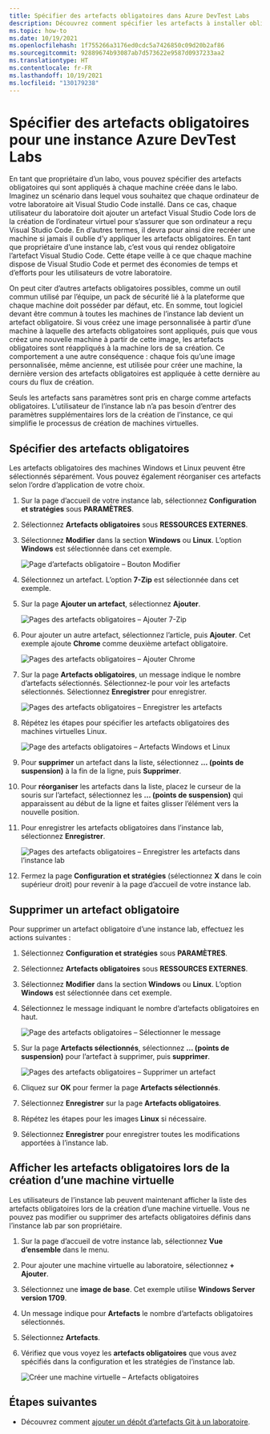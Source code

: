 ```yaml
---
title: Spécifier des artefacts obligatoires dans Azure DevTest Labs
description: Découvrez comment spécifier les artefacts à installer obligatoirement avant d’installer les artefacts sélectionnés par l’utilisateur sur les machines virtuelles (VM) de l’instance lab.
ms.topic: how-to
ms.date: 10/19/2021
ms.openlocfilehash: 1f755266a3176ed0cdc5a7426850c09d20b2af86
ms.sourcegitcommit: 92889674b93087ab7d573622e9587d0937233aa2
ms.translationtype: HT
ms.contentlocale: fr-FR
ms.lasthandoff: 10/19/2021
ms.locfileid: "130179238"
---
```

# <a name="specify-mandatory-artifacts-for-your-lab-in-azure-devtest-labs"></a>Spécifier des artefacts obligatoires pour une instance Azure DevTest Labs

En tant que propriétaire d’un labo, vous pouvez spécifier des artefacts obligatoires qui sont appliqués à chaque machine créée dans le labo. Imaginez un scénario dans lequel vous souhaitez que chaque ordinateur de votre laboratoire ait Visual Studio Code installé. Dans ce cas, chaque utilisateur du laboratoire doit ajouter un artefact Visual Studio Code lors de la création de l’ordinateur virtuel pour s’assurer que son ordinateur a reçu Visual Studio Code. En d’autres termes, il devra pour ainsi dire recréer une machine si jamais il oublie d’y appliquer les artefacts obligatoires. En tant que propriétaire d’une instance lab, c’est vous qui rendez obligatoire l’artefact Visual Studio Code. Cette étape veille à ce que chaque machine dispose de Visual Studio Code et permet des économies de temps et d’efforts pour les utilisateurs de votre laboratoire.
 
On peut citer d’autres artefacts obligatoires possibles, comme un outil commun utilisé par l’équipe, un pack de sécurité lié à la plateforme que chaque machine doit posséder par défaut, etc. En somme, tout logiciel devant être commun à toutes les machines de l’instance lab devient un artefact obligatoire. Si vous créez une image personnalisée à partir d’une machine à laquelle des artefacts obligatoires sont appliqués, puis que vous créez une nouvelle machine à partir de cette image, les artefacts obligatoires sont réappliqués à la machine lors de sa création. Ce comportement a une autre conséquence : chaque fois qu’une image personnalisée, même ancienne, est utilisée pour créer une machine, la dernière version des artefacts obligatoires est appliquée à cette dernière au cours du flux de création. 
 
Seuls les artefacts sans paramètres sont pris en charge comme artefacts obligatoires. L’utilisateur de l’instance lab n’a pas besoin d’entrer des paramètres supplémentaires lors de la création de l’instance, ce qui simplifie le processus de création de machines virtuelles. 

## <a name="specify-mandatory-artifacts"></a>Spécifier des artefacts obligatoires
Les artefacts obligatoires des machines Windows et Linux peuvent être sélectionnés séparément. Vous pouvez également réorganiser ces artefacts selon l’ordre d’application de votre choix. 

1. Sur la page d’accueil de votre instance lab, sélectionnez **Configuration et stratégies** sous **PARAMÈTRES**. 
3. Sélectionnez **Artefacts obligatoires** sous **RESSOURCES EXTERNES**. 
4. Sélectionnez **Modifier** dans la section **Windows** ou **Linux**. L’option **Windows** est sélectionnée dans cet exemple. 

    ![Page d’artefacts obligatoire – Bouton Modifier](media/devtest-lab-mandatory-artifacts/mandatory-artifacts-edit-button.png)
4. Sélectionnez un artefact. L’option **7-Zip** est sélectionnée dans cet exemple. 
5. Sur la page **Ajouter un artefact**, sélectionnez **Ajouter**. 

    ![Pages des artefacts obligatoires – Ajouter 7-Zip](media/devtest-lab-mandatory-artifacts/add-seven-zip.png)
6. Pour ajouter un autre artefact, sélectionnez l’article, puis **Ajouter**. Cet exemple ajoute **Chrome** comme deuxième artefact obligatoire.

    ![Pages des artefacts obligatoires – Ajouter Chrome](media/devtest-lab-mandatory-artifacts/add-chrome.png)
7. Sur la page **Artefacts obligatoires**, un message indique le nombre d’artefacts sélectionnés. Sélectionnez-le pour voir les artefacts sélectionnés. Sélectionnez **Enregistrer** pour enregistrer. 

    ![Pages des artefacts obligatoires – Enregistrer les artefacts](media/devtest-lab-mandatory-artifacts/save-artifacts.png)
8. Répétez les étapes pour spécifier les artefacts obligatoires des machines virtuelles Linux. 
    
    ![Page des artefacts obligatoires – Artefacts Windows et Linux](media/devtest-lab-mandatory-artifacts/windows-linux-artifacts.png)
9. Pour **supprimer** un artefact dans la liste, sélectionnez **… (points de suspension)** à la fin de la ligne, puis **Supprimer**. 
10. Pour **réorganiser** les artefacts dans la liste, placez le curseur de la souris sur l’artefact, sélectionnez les **… (points de suspension)** qui apparaissent au début de la ligne et faites glisser l’élément vers la nouvelle position. 
11. Pour enregistrer les artefacts obligatoires dans l’instance lab, sélectionnez **Enregistrer**. 

    ![Pages des artefacts obligatoires – Enregistrer les artefacts dans l’instance lab](media/devtest-lab-mandatory-artifacts/save-to-lab.png)
12. Fermez la page **Configuration et stratégies** (sélectionnez **X** dans le coin supérieur droit) pour revenir à la page d’accueil de votre instance lab.  

## <a name="delete-a-mandatory-artifact"></a>Supprimer un artefact obligatoire
Pour supprimer un artefact obligatoire d’une instance lab, effectuez les actions suivantes : 

1. Sélectionnez **Configuration et stratégies** sous **PARAMÈTRES**. 
2. Sélectionnez **Artefacts obligatoires** sous **RESSOURCES EXTERNES**. 
3. Sélectionnez **Modifier** dans la section **Windows** ou **Linux**. L’option **Windows** est sélectionnée dans cet exemple. 
4. Sélectionnez le message indiquant le nombre d’artefacts obligatoires en haut. 

    ![Page des artefacts obligatoires – Sélectionner le message](media/devtest-lab-mandatory-artifacts/select-message-artifacts.png)
5. Sur la page **Artefacts sélectionnés**, sélectionnez **… (points de suspension)** pour l’artefact à supprimer, puis **supprimer**. 
    
    ![Pages des artefacts obligatoires – Supprimer un artefact](media/devtest-lab-mandatory-artifacts/remove-artifact.png)
6. Cliquez sur **OK** pour fermer la page **Artefacts sélectionnés**. 
7. Sélectionnez **Enregistrer** sur la page **Artefacts obligatoires**.
8. Répétez les étapes pour les images **Linux** si nécessaire. 
9. Sélectionnez **Enregistrer** pour enregistrer toutes les modifications apportées à l’instance lab. 

## <a name="view-mandatory-artifacts-when-creating-a-vm"></a>Afficher les artefacts obligatoires lors de la création d’une machine virtuelle
Les utilisateurs de l’instance lab peuvent maintenant afficher la liste des artefacts obligatoires lors de la création d’une machine virtuelle. Vous ne pouvez pas modifier ou supprimer des artefacts obligatoires définis dans l’instance lab par son propriétaire.

1. Sur la page d’accueil de votre instance lab, sélectionnez **Vue d’ensemble** dans le menu.
2. Pour ajouter une machine virtuelle au laboratoire, sélectionnez **+ Ajouter**. 
3. Sélectionnez une **image de base**. Cet exemple utilise **Windows Server version 1709**.
4. Un message indique pour **Artefacts** le nombre d’artefacts obligatoires sélectionnés. 
5. Sélectionnez **Artefacts**. 
6. Vérifiez que vous voyez les **artefacts obligatoires** que vous avez spécifiés dans la configuration et les stratégies de l’instance lab. 

    ![Créer une machine virtuelle – Artefacts obligatoires](media/devtest-lab-mandatory-artifacts/create-vm-artifacts.png)

## <a name="next-steps"></a>Étapes suivantes
* Découvrez comment [ajouter un dépôt d’artefacts Git à un laboratoire](devtest-lab-add-artifact-repo.md).
